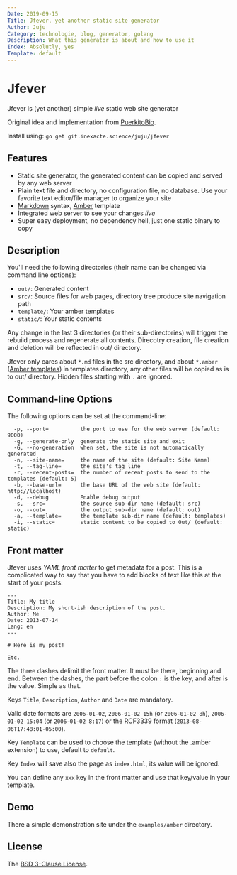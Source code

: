 ```yaml
---
Date: 2019-09-15
Title: Jfever, yet another static site generator
Author: Juju
Category: technologie, blog, generator, golang
Description: What this generator is about and how to use it
Index: Absolutly, yes
Template: default
---
```


# Jfever

Jfever is (yet another) simple *live* static web site generator

Original idea and implementation from [PuerkitoBio](https://github.com/PuerkitoBio/trofaf).

Install using: `go get git.inexacte.science/juju/jfever`

## Features

* Static site generator, the generated content can be copied and served by any web server
* Plain text file and directory, no configuration file, no database. Use your favorite text editor/file manager to organize your site
* [Markdown][1] syntax, [Amber][2] template
* Integrated web server to see your changes *live*
* Super easy deployment, no dependency hell, just one static binary to copy


## Description

You'll need the following directories (their name can be changed via command line options):

* `out/`: Generated content
* `src/`: Source files for web pages, directory tree produce site navigation path
* `template/`: Your amber templates
* `static/`: Your static contents

Any change in the last 3 directories (or their sub-directories) will trigger the rebuild process and regenerate all contents. 
Direcotry creation, file creation and deletion will be reflected in out/ directory.

Jfever only cares about `*.md` files in the src directory, and about `*.amber` ([Amber templates][2]) in templates directory, 
any other files will be copied as is to out/ directory. Hidden files starting with `.` are ignored.

## Command-line Options

The following options can be set at the command-line: 

```
  -p, --port=          the port to use for the web server (default: 9000)
  -g, --generate-only  generate the static site and exit
  -G, --no-generation  when set, the site is not automatically generated
  -n, --site-name=     the name of the site (default: Site Name)
  -t, --tag-line=      the site's tag line
  -r, --recent-posts=  the number of recent posts to send to the templates (default: 5)
  -b, --base-url=      the base URL of the web site (default: http://localhost)
  -d, --debug          Enable debug output
  -s, --src=           the source sub-dir name (default: src)
  -o, --out=           the output sub-dir name (default: out)
  -a, --template=      the template sub-dir name (default: templates)
  -i, --static=        static content to be copied to Out/ (default: static)
```

## Front matter

Jfever uses *YAML front matter* to get metadata for a post. This is a complicated way to say that you have to add blocks of text like this at the start of your posts:

```
---
Title: My title
Description: My short-ish description of the post.
Author: Me
Date: 2013-07-14
Lang: en
---

# Here is my post!

Etc.
```

The three dashes delimit the front matter. It must be there, beginning and end. Between the dashes, the part before the colon `:` is the key, and after is the value. Simple as that.

Keys `Title`, `Description`, `Author` and `Date` are mandatory. 

Valid date formats are `2006-01-02`, `2006-01-02 15h` (or `2006-01-02 8h`), `2006-01-02 15:04` (or `2006-01-02 8:17`) or the RCF3339 format (`2013-08-06T17:48:01-05:00`).

Key `Template` can be used to choose the template (without the .amber extension) to use, default to `default`.

Key `Index` will save also the page as `index.html`, its value will be ignored.

You can define any `xxx` key in the front matter and use that key/value in your template.

## Demo

There a simple demonstration site under the `examples/amber` directory.

## License

The [BSD 3-Clause License][4].

[1]: http://daringfireball.net/projects/markdown/syntax
[2]: https://github.com/eknkc/amber
[3]: http://golang.org/pkg/html/template/
[4]: http://opensource.org/licenses/BSD-3-Clause
